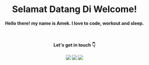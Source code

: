 
<div align="center">
  <h1 align="center"> 
    Selamat Datang Di Welcome! 
  </h1>
  <b> Hello there! my name is Amek. I love to code, workout and sleep.<b>
  <br>
    <br>
  <br><br>
  <b>Let's get in touch 👇<b>
  <br><br>
     <a href="mailto:ameeeekwork@gmail.com" style="text-decoration: none;">
    <img src="https://img.shields.io/badge/email%20me%20here-%23EA4335?&style=for-the-badge&logo=gmail&logoColor=white"/>
  </a>
  <a href="https://twitter.com/orangAmek" style="text-decoration: none;">
    <img src="https://img.shields.io/badge/twitter-%231DA1F2?&style=for-the-badge&logo=twitter&logoColor=white"/>
  </a>
  <a href="https://www.instagram.com/ameeekkkk/" style="text-decoration: none;">
    <img src="https://img.shields.io/badge/instagram-%23E4405F?&style=for-the-badge&logo=instagram&logoColor=white"/>
  </a>
</div>
